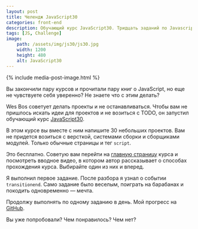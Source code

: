 ```yaml
---
layout: post
title: Челендж JavaScript30
categories: front-end
description: Обучающий курс JavaScript30. Тридцать заданий по Javascript с разбором решений
tags: [JS, Challenge]
image:
    path: /assets/img/js30/js30.jpg
    width: 1200
    height: 480
    alt: JavaScript30
---
```


{% include media-post-image.html %}

Вы закончили пару курсов и прочитали пару книг о JavaScript, но еще не чувствуете себя уверенно? Не знаете что с этим делать?

Wes Bos советует делать проекты и не останавливаться. Чтобы вам не пришлось искать идеи для проектов и не возиться с TODO, он запустил обучающий курс [JavaScript30][1].

В этом курсе вы вместе с ним напишите 30 небольших проектов. Вам не придется возиться с версткой, системами сборки и сборщиками модулей. Только обычные страницы и тег `script`.

Это бесплатно. Советую вам перейти на [главную страницу][1] курса и посмотреть вводное видео, в котором автор рассказывает о способах прохождения курса. Выбирайте один из них и вперед.

Я выполнил первое задание. После разбора я узнал о событии `transitionend`. Само задание было веселым, поиграть на барабанах и покодить одновременно &mdash; мечта.

Продолжу выполнять по одному заданию в день. Мой прогресс на [GitHub][2].

Вы уже попробовали? Чем понравилось? Чем нет?

[1]: https://javascript30.com/
[2]: https://github.com/ymatuhin/JavaScript30/
[3]: https://twitter.com/search?q=%23javascript30
